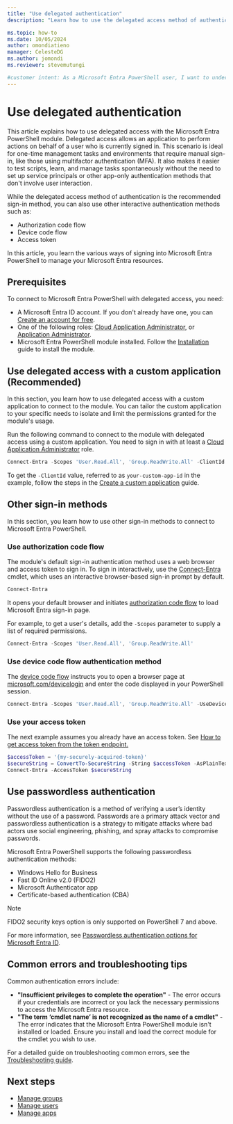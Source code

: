 ```yaml
---
title: "Use delegated authentication"
description: "Learn how to use the delegated access method of authentication to connect to Microsoft Entra PowerShell to manage your Microsoft Entra resources."

ms.topic: how-to
ms.date: 10/05/2024
author: omondiatieno
manager: CelesteDG
ms.author: jomondi
ms.reviewer: stevemutungi

#customer intent: As a Microsoft Entra PowerShell user, I want to understand the delegated access method of authentication, so that I can securely sign in to Microsoft Graph and manage my resources.
---
```


# Use delegated authentication

This article explains how to use delegated access with the Microsoft Entra PowerShell module. Delegated access allows an application to perform actions on behalf of a user who is currently signed in. This scenario is ideal for one-time management tasks and environments that require manual sign-in, like those using multifactor authentication (MFA). It also makes it easier to test scripts, learn, and manage tasks spontaneously without the need to set up service principals or other app-only authentication methods that don't involve user interaction.

While the delegated access method of authentication is the recommended sign-in method, you can also use other interactive authentication methods such as:

- Authorization code flow
- Device code flow
- Access token

In this article, you learn the various ways of signing into Microsoft Entra PowerShell to manage your Microsoft Entra resources.

## Prerequisites

To connect to Microsoft Entra PowerShell with delegated access, you need:

- A Microsoft Entra ID account. If you don't already have one, you can [Create an account for free][entra-id-account].
- One of the following roles: [Cloud Application Administrator][cloud-app-admin], or [Application Administrator][app-admin].
- Microsoft Entra PowerShell module installed. Follow the [Installation][install] guide to install the module.

## Use delegated access with a custom application (Recommended)

In this section, you learn how to use delegated access with a custom application to connect to the module. You can tailor the custom application to your specific needs to isolate and limit the permissions granted for the module's usage.

Run the following command to connect to the module with delegated access using a custom application. You need to sign in with at least a [Cloud Application Administrator][cloud-app-admin] role.

```powershell
Connect-Entra -Scopes 'User.Read.All', 'Group.ReadWrite.All' -ClientId <your-custom-app-id>
```

To get the `-ClientId` value, referred to as `your-custom-app-id` in the example, follow the steps in the [Create a custom application][create-custom-app] guide.

## Other sign-in methods

In this section, you learn how to use other sign-in methods to connect to Microsoft Entra PowerShell.

### Use authorization code flow

The module's default sign-in authentication method uses a web browser and access token to sign in. To sign in interactively, use the [Connect-Entra][Connect-Entra] cmdlet, which uses an interactive browser-based sign-in prompt by default.

```powershell
Connect-Entra
```

It opens your default browser and initiates [authorization code flow][authorization-code-flow] to load Microsoft Entra sign-in page.

For example, to get a user's details, add  the `-Scopes` parameter to supply a list of required permissions.

```powershell
Connect-Entra -Scopes 'User.Read.All', 'Group.ReadWrite.All'
```

### Use device code flow authentication method

The [device code flow][device-code-flow] instructs you to open a browser page at [microsoft.com/devicelogin][ms-devicelogin] and enter the code displayed in your PowerShell session.

```powershell
Connect-Entra -Scopes 'User.Read.All', 'Group.ReadWrite.All' -UseDeviceCode
```

### Use your access token

The next example assumes you already have an access token. See [How to get access token from the token endpoint.][token-endpoint]

```powershell
$accessToken = '{my-securely-acquired-token}'
$secureString = ConvertTo-SecureString -String $accessToken -AsPlainText -Force
Connect-Entra -AccessToken $secureString
```

## Use passwordless authentication

Passwordless authentication is a method of verifying a user’s identity without the use of a password. Passwords are a primary attack vector and passwordless authentication is a strategy to mitigate attacks where bad actors use social
engineering, phishing, and spray attacks to compromise passwords.

Microsoft Entra PowerShell supports the following passwordless authentication methods:

- Windows Hello for Business
- Fast ID Online v2.0 (FIDO2)
- Microsoft Authenticator app
- Certificate-based authentication (CBA)

>[!NOTE]
> FIDO2 security keys option is only supported on PowerShell 7 and above.

For more information, see [Passwordless authentication options for Microsoft Entra ID][passwordless-auth].

## Common errors and troubleshooting tips

Common authentication errors include:

- **"Insufficient privileges to complete the operation"** - The error occurs if your credentials are incorrect or you lack the necessary permissions to access the Microsoft Entra resource.
- **"The term ‘cmdlet name’ is not recognized as the name of a cmdlet"** - The error indicates that the Microsoft Entra PowerShell module isn't installed or loaded. Ensure you install and load the correct module for the cmdlet you wish to use.

For a detailed guide on troubleshooting common errors, see the [Troubleshooting guide][troubleshooting-guide].

## Next steps

- [Manage groups][manage-groups]
- [Manage users][manage-users]
- [Manage apps][manage-apps]

<!-- link references -->
[cloud-app-admin]: /entra/identity/role-based-access-control/permissions-reference?toc=/powershell/entra-powershell/toc.json&bc=/powershell/entra-powershell/breadcrumb/toc.json#cloud-application-administrator
[app-admin]: /entra/identity/role-based-access-control/permissions-reference?toc=/powershell/entra-powershell/toc.json&bc=/powershell/entra-powershell/breadcrumb/toc.json#application-administrator
[entra-id-account]: https://azure.microsoft.com/free/?WT.mc_id=A261C142F
[install]: installation.md
[authorization-code-flow]: /entra/identity-platform/v2-oauth2-auth-code-flow
[device-code-flow]: /entra/identity-platform/v2-oauth2-device-code
[ms-devicelogin]: https://microsoft.com/devicelogin
[create-custom-app]: create-custom-application.md
[troubleshooting-guide]: troubleshooting.md#authentication-issues
[token-endpoint]: /graph/auth-v2-user#3-request-an-access-token
[passwordless-auth]: /azure/active-directory/authentication/concept-authentication-passwordless
[manage-groups]: manage-groups.md
[manage-users]: manage-user.md
[manage-apps]: manage-apps.md
[Connect-Entra]: /powershell/module/microsoft.entra/connect-entra
